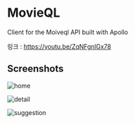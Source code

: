 # MovieQL

Client for the Moiveql API built with Apollo

링크 : https://youtu.be/ZqNFgnlGx78

## Screenshots

![home](https://user-images.githubusercontent.com/45552388/62883452-05edc980-bd6f-11e9-8e1c-6e24270173ed.png)


![detail](https://user-images.githubusercontent.com/45552388/62883475-156d1280-bd6f-11e9-8531-2bde0c270a95.png)


![suggestion](https://user-images.githubusercontent.com/45552388/62883495-23bb2e80-bd6f-11e9-9f07-8efcb20cfc79.png)


